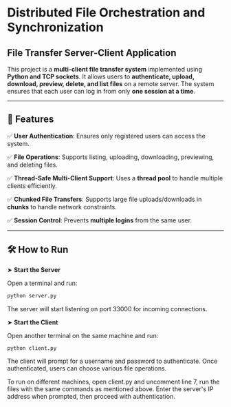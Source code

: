 # Distributed File Orchestration and Synchronization  

## File Transfer Server-Client Application  

This project is a **multi-client file transfer system** implemented using **Python and TCP sockets**. It allows users to **authenticate, upload, download, preview, delete, and list files** on a remote server. The system ensures that each user can log in from only **one session at a time**.  

---

## 🚀 Features  

✅ **User Authentication**: Ensures only registered users can access the system.  

✅ **File Operations**: Supports listing, uploading, downloading, previewing, and deleting files.  

✅ **Thread-Safe Multi-Client Support**: Uses a **thread pool** to handle multiple clients efficiently.  

✅ **Chunked File Transfers**: Supports large file uploads/downloads in **chunks** to handle network constraints.  

✅ **Session Control**: Prevents **multiple logins** from the same user.  

---

## 🛠 How to Run
➤ **Start the Server** 

 Open a terminal and run:

```bash
python server.py
```
The server will start listening on port 33000 for incoming connections.

➤ **Start the Client**

 Open another terminal on the same machine and run:

```bash
python client.py
```
The client will prompt for a username and password to authenticate.
Once authenticated, users can choose various file operations.

To run on different machines, open client.py and uncomment line 7,
run the files with the same commands as mentioned above. Enter the server's IP address when prompted, then proceed with authentication.


